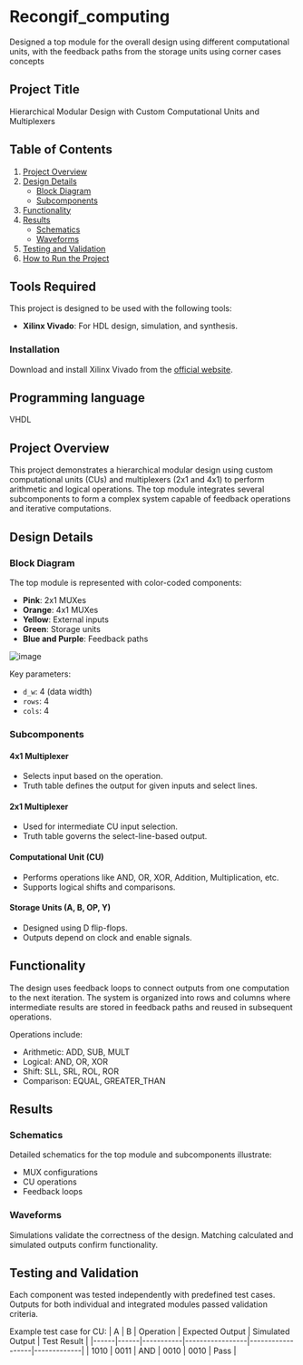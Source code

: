 # Recongif_computing
Designed a top module for the overall design using different computational units, with the feedback paths from the storage units using corner cases concepts

## Project Title
Hierarchical Modular Design with Custom Computational Units and Multiplexers

## Table of Contents
1. [Project Overview](#project-overview)
2. [Design Details](#design-details)
   - [Block Diagram](#block-diagram)
   - [Subcomponents](#subcomponents)
3. [Functionality](#functionality)
4. [Results](#results)
   - [Schematics](#schematics)
   - [Waveforms](#waveforms)
5. [Testing and Validation](#testing-and-validation)
6. [How to Run the Project](#how-to-run-the-project)

## Tools Required
This project is designed to be used with the following tools:
- **Xilinx Vivado**: For HDL design, simulation, and synthesis.

### Installation
Download and install Xilinx Vivado from the [official website](https://www.xilinx.com/products/design-tools/vivado.html).

## Programming language 
VHDL

## Project Overview
This project demonstrates a hierarchical modular design using custom computational units (CUs) and multiplexers (2x1 and 4x1) to perform arithmetic and logical operations. The top module integrates several subcomponents to form a complex system capable of feedback operations and iterative computations.

## Design Details

### Block Diagram
The top module is represented with color-coded components:
- **Pink**: 2x1 MUXes
- **Orange**: 4x1 MUXes
- **Yellow**: External inputs
- **Green**: Storage units
- **Blue and Purple**: Feedback paths

![image](https://github.com/user-attachments/assets/1d2e2525-2e79-4de4-94bf-402c638bef51)

Key parameters:
- `d_w`: 4 (data width)
- `rows`: 4
- `cols`: 4

### Subcomponents
#### 4x1 Multiplexer
- Selects input based on the operation.
- Truth table defines the output for given inputs and select lines.

#### 2x1 Multiplexer
- Used for intermediate CU input selection.
- Truth table governs the select-line-based output.

#### Computational Unit (CU)
- Performs operations like AND, OR, XOR, Addition, Multiplication, etc.
- Supports logical shifts and comparisons.

#### Storage Units (A, B, OP, Y)
- Designed using D flip-flops.
- Outputs depend on clock and enable signals.

## Functionality
The design uses feedback loops to connect outputs from one computation to the next iteration. The system is organized into rows and columns where intermediate results are stored in feedback paths and reused in subsequent operations.

Operations include:
- Arithmetic: ADD, SUB, MULT
- Logical: AND, OR, XOR
- Shift: SLL, SRL, ROL, ROR
- Comparison: EQUAL, GREATER_THAN

## Results

### Schematics
Detailed schematics for the top module and subcomponents illustrate:
- MUX configurations
- CU operations
- Feedback loops

### Waveforms
Simulations validate the correctness of the design. Matching calculated and simulated outputs confirm functionality.

## Testing and Validation
Each component was tested independently with predefined test cases. Outputs for both individual and integrated modules passed validation criteria.

Example test case for CU:
| A    | B    | Operation | Expected Output | Simulated Output | Test Result |
|------|------|-----------|-----------------|------------------|-------------|
| 1010 | 0011 | AND       | 0010            | 0010             | Pass        |

